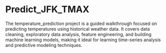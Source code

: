 # Predict_JFK_TMAX
The temperature_prediction project is a guided walkthrough focused on predicting temperatures using historical weather data. It covers data cleaning, exploratory data analysis, feature engineering, and building machine learning models, making it ideal for learning time-series analysis and predictive modeling techniques.
